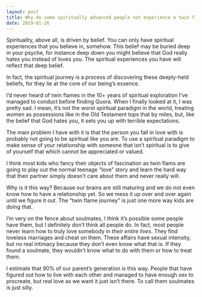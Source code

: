 ```yaml
---
layout: post
title: Why do some spiritually advanced people not experience a twin flame journey? Are all souls essentially dual, but not always incarnated together in the same world?
date: 2019-01-26
---
```


<p>Spirituality, above all, is driven by belief. You can only have spiritual experiences that you believe in, somehow. This belief may be buried deep in your psyche, for instance deep down you might believe that God really hates you instead of loves you. The spiritual experiences you have will reflect that deep belief.</p><p>In fact, the spiritual journey is a process of discovering these deeply-held beliefs, for they lie at the core of our being’s essence.</p><p>I’d never heard of twin flames in the 10+ years of spiritual exploration I’ve managed to conduct before finding Quora. When I finally looked at it, I was pretty sad. I mean, it’s not the worst spiritual paradigm in the world, treating women as possessions like in the Old Testament tops that by miles, but, like the belief that God hates you, it sets you up with terrible expectations.</p><p>The main problem I have with it is that the person you fall in love with is probably not going to be spiritual like you are. To use a spiritual paradigm to make sense of your relationship with someone that isn’t spiritual is to give of yourself that which cannot be appreciated or valued.</p><p>I think most kids who fancy their objects of fascination as twin flams are going to play out the normal teenage “love” story and learn the hard way that their partner simply doesn’t care about them and never really will.</p><p>Why is it this way? Because our brains are still maturing and we do not even know how to have a relationship yet. So we mess it up over and over again until we figure it out. The “twin flame journey” is just one more way kids are doing that.</p><p>I’m very on the fence about soulmates, I think it’s possible some people have them, but I definitely don’t think all people do. In fact, most people never learn how to truly love somebody in <i>their entire lives</i>. They find loveless marriages and cheat on them. These affairs have sexual intensity, but no real intimacy because they don’t even know what that is. If they found a soulmate, they wouldn’t know what to do with them or how to treat them.</p><p>I estimate that 90% of our parent’s generation is this way. People that have figured out how to live with each other and managed to have enough sex to procreate, but real love as we want it just isn’t there. To call them soulmates is just silly.</p>
